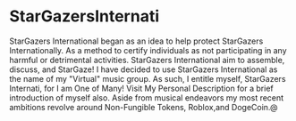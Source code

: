 # StarGazersInternati
StarGazers International began as an idea to help protect StarGazers Internationally.
As a method to certify individuals as not participating in any harmful or detrimental activities.
StarGazers International aim to assemble, discuss, and StarGaze!
I have decided to use StarGazers International as the name of my "Virtual" music group.
As such, I entitle myself, StarGazers Internati, for I am One of Many!
Visit My Personal Description for a brief introduction of myself also.
Aside from musical endeavors my most recent ambitions revolve around 
Non-Fungible Tokens, Roblox,and DogeCoin.@ 
